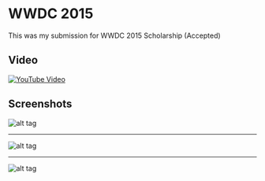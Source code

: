 # WWDC 2015
This was my submission for WWDC 2015 Scholarship (Accepted)

## Video
[![YouTube Video](https://i.imgur.com/3uZqnwT.png)](https://youtu.be/JgWXbT7npC0)

## Screenshots
![alt tag](http://i.imgur.com/0CZkbu9.png)
* * *
![alt tag](http://i.imgur.com/MpenAXl.png)
* * *
![alt tag](http://i.imgur.com/Rn0AadR.png)


